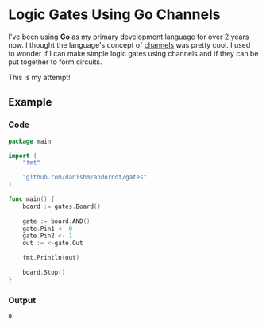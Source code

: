 Logic Gates Using Go Channels
=============================

I've been using **Go** as my primary development language for over 2 years now. I thought the language's concept of [channels](https://golang.org/doc/effective_go.html#concurrency) was pretty cool. I used to wonder if I can make simple logic gates using channels and if they can be put together to form circuits.

This is my attempt!

Example
-------

### Code

```go
package main

import (
	"fmt"

	"github.com/danishm/andornot/gates"
)

func main() {
	board := gates.Board()
    
    gate := board.AND()
    gate.Pin1 <- 0
	gate.Pin2 <- 1
	out := <-gate.Out

    fmt.Println(out)
    
    board.Stop()
}
```

### Output

```
0
```